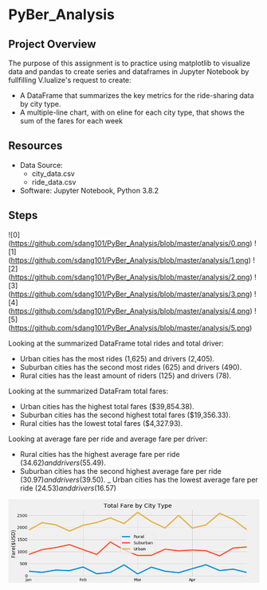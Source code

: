 # PyBer_Analysis

## Project Overview
The purpose of this assignment is to practice using matplotlib to visualize data and pandas to create series and dataframes in Jupyter Notebook by fullfilling V.Iualize's request to create:

- A DataFrame that summarizes the key metrics for the ride-sharing data by city type.
- A multiple-line chart, with on eline for each city type, that shows the sum of the fares for each week

## Resources
- Data Source:
    - city_data.csv
    - ride_data.csv
- Software: Jupyter Notebook, Python 3.8.2

## Steps
![0] (https://github.com/sdang101/PyBer_Analysis/blob/master/analysis/0.png)
![1] (https://github.com/sdang101/PyBer_Analysis/blob/master/analysis/1.png)
![2] (https://github.com/sdang101/PyBer_Analysis/blob/master/analysis/2.png)
![3] (https://github.com/sdang101/PyBer_Analysis/blob/master/analysis/3.png)
![4] (https://github.com/sdang101/PyBer_Analysis/blob/master/analysis/4.png)
![5] (https://github.com/sdang101/PyBer_Analysis/blob/master/analysis/5.png)

Looking at the summarized DataFrame total rides and total driver:
- Urban cities has the most rides (1,625) and drivers (2,405).
- Suburban cities has the second most rides (625) and drivers (490).
- Rural cities has the least amount of riders (125) and drivers (78).

Looking at the summarized DataFram total fares:
- Urban cities has the highest total fares ($39,854.38).
- Suburban cities has the second highest total fares ($19,356.33).
- Rural cities has the lowest total fares ($4,327.93).

Looking at average fare per ride and average fare per driver:
- Rural cities has the highest average fare per ride ($34.62) and drivers ($55.49).
- Suburban cities has the second highest average fare per ride ($30.97) and drivers ($39.50).
_ Urban cities has the lowest average fare per ride ($24.53) and drivers ($16.57)


![Challenge_Fig](https://github.com/sdang101/PyBer_Analysis/blob/master/analysis/Challenge_Fig.png)
